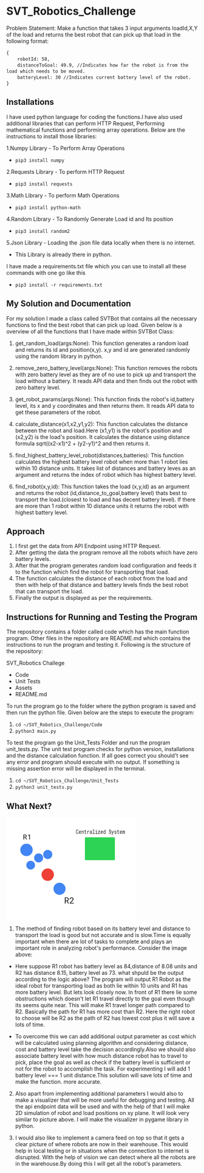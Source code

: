 # SVT_Robotics_Challenge

Problem Statement: Make a function that takes 3 input arguments loadId,X,Y of the load and returns the best robot that can pick up that load in the following format:
```
{
    robotId: 58,
    distanceToGoal: 49.9, //Indicates how far the robot is from the load which needs to be moved.
    batteryLevel: 30 //Indicates current battery level of the robot.
}
```
## Installations
I have used python language for coding the functions.I have also used additional libraries that can perform HTTP Request, Performing mathematical functions and performing array operations. Below are the instructions to install those libraries:

1.Numpy Library - To Perform Array Operations
- ```pip3 install numpy```

2.Requests Library - To perform HTTP Request
- ```pip3 install requests```

3.Math Library - To perform Math Operations
- ```pip3 install python-math```

4.Random Library - To Randomly Generate Load id and Its position
- ```pip3 install random2```

5.Json Library - Loading the .json file data locally when there is no internet.
- This Library is already there in python.

I have made a requirements.txt file which you can use to install all these commands with one go like this
- ```pip3 install -r requirements.txt```

## My Solution and Documentation
For my solution I made a class called SVTBot that contains all the necessary functions to find the best robot that can pick up load. Given below is a overview of all the functions that I have made within SVTBot Class:

1. get_random_load(args:None): This function generates a random load and returns its id and position(x,y). x,y and id are generated randomly using the random library in python.

2. remove_zero_battery_level(args:None): This function removes the robots with zero battery level as they are of no use to pick up and transport the load without a battery. It reads API data and then finds out the robot with zero battery level.

3. get_robot_params(args:None): This function finds the robot's id,battery level, its x and y coordinates and then returns them. It reads API data to get these parameters of the robot.

4. calculate_distance(x1,x2,y1,y2): This function calculates the distance between the robot and load.Here (x1,y1) is the robot's position and (x2,y2) is the load's position. It calculates the distance using distance formula sqrt((x2-x1)^2 + (y2-y1)^2 and then returns it.

5. find_highest_battery_level_robot(distances,batteries): This function calculates the highest battery level robot when more than 1 robot lies within 10 distance units. It takes list of distances and battery leves as an argument and returns the index of robot which has highest battery level.

6. find_robot(x,y,id): This function takes the load (x,y,id) as an argument and returns the robot (id,distance_to_goal,battery level) thats best to transport the load.(closest to load and has decent battery level). If there are more than 1 robot within 10 distance units it returns the robot with highest battery level.

## Approach
1. I first get the data from API Endpoint using HTTP Request.
2. After getting the data the program remove all the robots which have zero battery levels.
3. After that the program generates random load configuration and feeds it to the function which find the robot for transporting that load.
4. The function calculates the distance of each robot from the load and then with help of that distance and battery levels finds the best robot that can transport the load.
5. Finally the output is displayed as per the requirements.

## Instructions for Running and Testing the Program
The repository contains a folder called code which has the main function program. Other files in the repository are README.md which contains the instructions to run the program and testing it. Following is the structure of the repository:

SVT_Robotics Challege
- Code
- Unit Tests
- Assets
- README.md

To run the program go to the folder where the python program is saved and then run the python file. Given below are the steps to execute the program:

1. ```cd ~/SVT_Robotics_Challenge/Code```
2. ```python3 main.py```

To test the program go the Unit_Tests Folder and run the program unit_tests.py. The unit test program checks for python version, installations and the distance calculation function. If all goes correct you should't see any error and program should execute with no output. If something is missing assertion error will be displayed in the terminal.

1. ```cd ~/SVT_Robotics_Challenge/Unit_Tests```
2. ```python3 unit_tests.py```

## What Next?
![node_graph](Asset/Example.png)

1. The method of finding robot based on its battery level and distance to transport the load is good but not accurate and is slow.Time is equally important when there are lot of tasks to complete and plays an important role in analyzing robot's performance. Consider the image above:

- Here suppose R1 robot has battery level as 84,distance of 8.08 units and R2 has distance 8.15, battery level as 73. what shpuld be the output according to the logic above? The program will output R1 Robot as the ideal robot for transporting load as both lie within 10 units and R1 has more battery level. But lets look closely now. In front of R1 there lie some obstructions which doesn't let R1 travel directly to the goal even though its seems quite near. This will make R1 travel longer path compared to R2. Basically the path for R1 has more cost than R2. Here the right robot to choose will be R2 as the path of R2 has lowest cost plus it will save a lots of time. 

- To overcome this we can add additional output parameter as cost which will be calculated using planning algorithm and considering distance, cost and battery level take the decision accordingly.Also we should also associate battery level with how much distance robot has to travel to pick, place the goal as well as check if the battery level is sufficient or not for the robot to accomplish the task. For experimenting I will add 1 battery level === 1 unit distance.This solution will save lots of time and make the function. more accurate.

2. Also apart from implementing additional parameters I would also to make a visualizer that will be more useful for debugging and testing. All the api endpoint data will be used and with the help of that I will make 2D simulation of robot and load positions on xy plane. It will look very similar to picture above. I will make the visualizer in pygame library in python.

3. I would also like to implement a camera feed on top so that it gets a clear picture of where robots are now in their warehouse. This would help in local testing or in situations when the connection to internet is disrupted. With the help of vision we can detect where all the robots are in the warehouse.By doing this I will get all the robot's parameters.